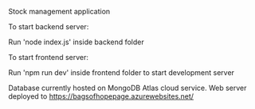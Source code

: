 Stock management application

To start backend server:

Run 'node index.js' inside backend folder

To start frontend server:

Run 'npm run dev' inside frontend folder to start development server

Database currently hosted on MongoDB Atlas cloud service.
Web server deployed to https://bagsofhopepage.azurewebsites.net/